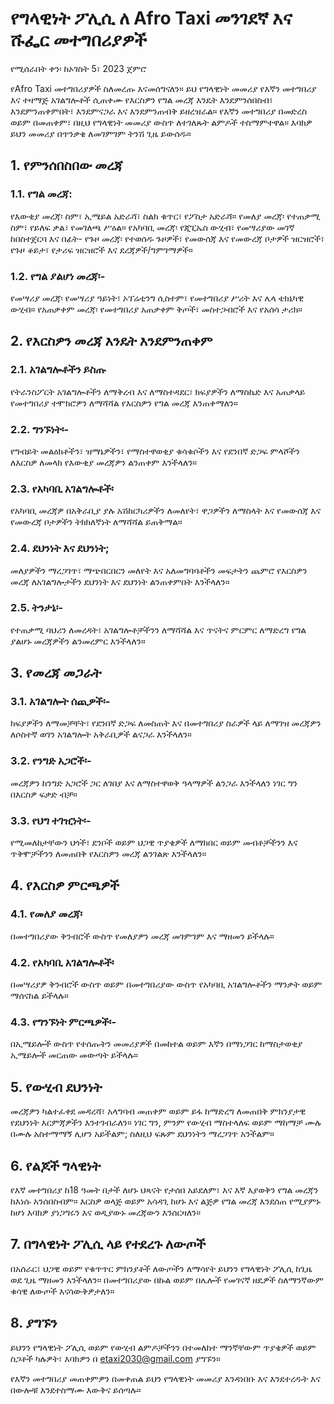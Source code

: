 # የግላዊነት ፖሊሲ ለ Afro Taxi መንገደኛ እና ሹፌር መተግበሪያዎች
የሚሰራበት ቀን፡ ከኦገስት 5፣ 2023 ጀምሮ

የAfro Taxi መተግበሪያዎች ስለመረጡ እናመሰግናለን። ይህ የግላዊነት መመሪያ የእኛን መተግበሪያ እና ተዛማጅ አገልግሎቶች ሲጠቀሙ የእርስዎን የግል መረጃ እንዴት እንደምንሰበስብ፣ እንደምንጠቀምበት፣ እንደምናጋራ እና እንደምንጠብቅ ይዘረዝራል። የእኛን መተግበሪያ በመድረስ ወይም በመጠቀም፣ በዚህ የግላዊነት መመሪያ ውስጥ ለተገለጹት ልምዶች ተስማምተዋል። እባክዎ ይህን መመሪያ በጥንቃቄ ለመገምገም ትንሽ ጊዜ ይውሰዱ።

## 1. የምንሰበስበው መረጃ
### 1.1. የግል መረጃ:
የእውቂያ መረጃ፡ ስም፣ ኢሜይል አድራሻ፣ ስልክ ቁጥር፣ የፖስታ አድራሻ።
የመለያ መረጃ፡ የተጠቃሚ ስም፣ የይለፍ ቃል፣ የመገለጫ ሥዕል።
የአካባቢ መረጃ፡ የጂፒኤስ ውሂብ፣ የመሣሪያው መገኛ ከበስተጀርባ እና በፊት-
የጉዞ መረጃ፡ የተወሰዱ ጉዞዎች፣ የመውሰጃ እና የመውረጃ ቦታዎች ዝርዝሮች፣ የጉዞ ቆይታ፣ የታሪፍ ዝርዝሮች እና ደረጃዎች/ግምገማዎች።
### 1.2. የግል ያልሆነ መረጃ፡-
የመሣሪያ መረጃ፡ የመሣሪያ ዓይነት፣ ኦፕሬቲንግ ሲስተም፣ የመተግበሪያ ሥሪት እና ሌላ ቴክኒካዊ ውሂብ።
የአጠቃቀም መረጃ፡ የመተግበሪያ አጠቃቀም ቅጦች፣ መስተጋብሮች እና የአሰሳ ታሪክ።

## 2. የእርስዎን መረጃ እንዴት እንደምንጠቀም
### 2.1. አገልግሎቶችን ይስጡ
የትራንስፖርት አገልግሎቶችን ለማቅረብ እና ለማስተዳደር፣ ክፍያዎችን ለማስኬድ እና አጠቃላይ የመተግበሪያ ተሞክሮዎን ለማሻሻል የእርስዎን የግል መረጃ እንጠቀማለን።

### 2.2. ግንኙነት፡-
የግብይት መልዕክቶችን፣ ዝማኔዎችን፣ የማስተዋወቂያ ቁሳቁሶችን እና የደንበኛ ድጋፍ ምላሾችን ለእርስዎ ለመላክ የእውቂያ መረጃዎን ልንጠቀም እንችላለን።

### 2.3. የአካባቢ አገልግሎቶች፡
የአካባቢ መረጃዎ በአቅራቢያ ያሉ አሽከርካሪዎችን ለመለየት፣ ዋጋዎችን ለማስላት እና የመውሰጃ እና የመውረጃ ቦታዎችን ትክክለኛነት ለማሻሻል ይጠቅማል።

### 2.4. ደህንነት እና ደህንነት;
መለያዎችን ማረጋገጥ፣ ማጭበርበርን መለየት እና አለመግባባቶችን መፍታትን ጨምሮ የእርስዎን መረጃ ለአገልግሎታችን ደህንነት እና ደህንነት ልንጠቀምበት እንችላለን።

### 2.5. ትንታኔ፡-
የተጠቃሚ ባህሪን ለመረዳት፣ አገልግሎቶቻችንን ለማሻሻል እና ጥናትና ምርምር ለማድረግ የግል ያልሆኑ መረጃዎችን ልንመረምር እንችላለን።

## 3. የመረጃ መጋራት
### 3.1. አገልግሎት ሰጪዎች፡-
ክፍያዎችን ለማመቻቸት፣ የደንበኛ ድጋፍ ለመስጠት እና በመተግበሪያ ስራዎች ላይ ለማገዝ መረጃዎን ለሶስተኛ ወገን አገልግሎት አቅራቢዎች ልናጋራ እንችላለን።

### 3.2. የንግድ አጋሮች፡-
መረጃዎን ከንግድ አጋሮች ጋር ለገበያ እና ለማስተዋወቅ ዓላማዎች ልንጋራ እንችላለን ነገር ግን በእርስዎ ፍቃድ ብቻ።

### 3.3. የህግ ተገዢነት፡-
የሚመለከታቸውን ህጎች፣ ደንቦች ወይም ህጋዊ ጥያቄዎች ለማክበር ወይም መብቶቻችንን እና ጥቅሞቻችንን ለመጠበቅ የእርስዎን መረጃ ልንገልጽ እንችላለን።

## 4. የእርስዎ ምርጫዎች
### 4.1. የመለያ መረጃ፡
በመተግበሪያው ቅንብሮች ውስጥ የመለያዎን መረጃ መገምገም እና ማዘመን ይችላሉ።

### 4.2. የአካባቢ አገልግሎቶች፡
በመሣሪያዎ ቅንብሮች ውስጥ ወይም በመተግበሪያው ውስጥ የአካባቢ አገልግሎቶችን ማንቃት ወይም ማሰናከል ይችላሉ።

### 4.3. የግንኙነት ምርጫዎች፡-
በኢሜይሎች ውስጥ የተሰጡትን መመሪያዎች በመከተል ወይም እኛን በማነጋገር ከማስታወቂያ ኢሜይሎች መርጠው መውጣት ይችላሉ።

## 5. የውሂብ ደህንነት
መረጃዎን ካልተፈቀደ መዳረሻ፣ አላግባብ መጠቀም ወይም ይፋ ከማድረግ ለመጠበቅ ምክንያታዊ የደህንነት እርምጃዎችን እንተገብራለን። ነገር ግን, ምንም የውሂብ ማስተላለፍ ወይም ማከማቻ ሙሉ በሙሉ አስተማማኝ ሊሆን አይችልም; ስለዚህ ፍጹም ደህንነትን ማረጋገጥ አንችልም።

## 6. የልጆች ግላዊነት
የእኛ መተግበሪያ ከ18 ዓመት በታች ለሆኑ ህጻናት የታሰበ አይደለም፣ እና እኛ እያወቅን የግል መረጃን ከእነሱ አንሰበስብም። እርስዎ ወላጅ ወይም አሳዳጊ ከሆኑ እና ልጅዎ የግል መረጃ እንደሰጠ የሚያምኑ ከሆነ እባክዎ ያነጋግሩን እና ወዲያውኑ መረጃውን እንሰርዛለን።

## 7. በግላዊነት ፖሊሲ ላይ የተደረጉ ለውጦች
በአሰራር፣ ህጋዊ ወይም የቁጥጥር ምክንያቶች ለውጦችን ለማሳየት ይህንን የግላዊነት ፖሊሲ ከጊዜ ወደ ጊዜ ማዘመን እንችላለን። በመተግበሪያው በኩል ወይም በሌሎች የመገናኛ ዘዴዎች ስለማንኛውም ቁሳዊ ለውጦች እናሳውቅዎታለን።

## 8. ያግኙን
ይህንን የግላዊነት ፖሊሲ ወይም የውሂብ ልምዶቻችንን በተመለከተ ማንኛቸውም ጥያቄዎች ወይም ስጋቶች ካሉዎት፣ እባክዎን በ etaxi2030@gmail.com ያግኙን።

የእኛን መተግበሪያ መጠቀምዎን በመቀጠል ይህን የግላዊነት መመሪያ እንዳነበቡ እና እንደተረዱት እና በውሎቹ እንደተስማሙ እውቅና ይሰጣሉ።
